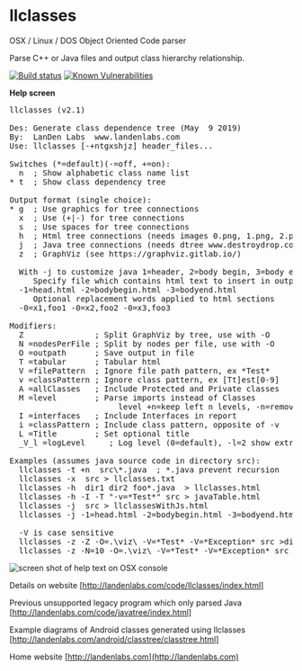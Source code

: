 
# llclasses
OSX / Linux / DOS  Object Oriented Code parser

Parse C++ or Java files and output class hierarchy relationship. 

  [![Build status](https://travis-ci.org/landenlabs/llclasses.svg?branch=master)](https://travis-ci.org/landenlabs/llclasses)
  [![Known Vulnerabilities](https://snyk.io/test/github/landenlabs/llclasses/badge.svg)](https://snyk.io/test/github/landenlabs/llclasses)

  
**Help screen**

<pre>
llclasses (v2.1)

Des: Generate class dependence tree (May  9 2019)
By:  LanDen Labs  www.landenlabs.com
Use: llclasses [-+ntgxshjz] header_files...

Switches (*=default)(-=off, +=on):
  n  ; Show alphabetic class name list
* t  ; Show class dependency tree

Output format (single choice):
* g  ; Use graphics for tree connections
  x  ; Use (+|-) for tree connections
  s  ; Use spaces for tree connections
  h  ; Html tree connections (needs images 0.png, 1.png, 2.png, n.png)
  j  ; Java tree connections (needs dtree www.destroydrop.com/javascript/tree/)
  z  ; GraphViz (see https://graphviz.gitlab.io/)

  With -j to customize java 1=header, 2=body begin, 3=body end
     Specify file which contains html text to insert in output
  -1=head.html -2=bodybegin.html -3=bodyend.html
     Optional replacement words applied to html sections
  -0=x1,foo1 -0=x2,foo2 -0=x3,foo3

Modifiers:
  Z               ; Split GraphViz by tree, use with -O
  N =nodesPerFile ; Split by nodes per file, use with -O
  O =outpath      ; Save output in file
  T =tabular      ; Tabular html
  V =filePattern  ; Ignore file path pattern, ex *Test*
  v =classPattern ; Ignore class pattern, ex [Tt]est[0-9]
  A =allClasses   ; Include Protected and Private classes
  M =level        ; Parse imports instead of Classes
                       level +n=keep left n levels, -n=remove last n levels
  I =interfaces   ; Include Interfaces in report
  i =classPattern ; Include class pattern, opposite of -v
  L =Title        ; Set optional title
  _V_l =logLevel     ; Log level (0=default), -l=2 show extra logging

Examples (assumes java source code in directory src):
  llclasses -t +n  src\*.java  ; *.java prevent recursion
  llclasses -x  src > llclasses.txt
  llclasses -h  dir1 dir2 foo*.java  > llclasses.html
  llclasses -h -I -T "-v=*Test*" src > javaTable.html
  llclasses -j  src > llclassesWithJs.html
  llclasses -j -1=head.html -2=bodybegin.html -3=bodyend.html src > jtrees.html

  -V is case sensitive
  llclasses -z -Z -O=.\viz\ -V=*Test* -V=*Exception* src >directgraph.dot
  llclasses -z -N=10 -O=.\viz\ -V=*Test* -V=*Exception* src >directgraph.dot
</pre>

![screen shot of help text on OSX console](http://github.com/landenlabs/llclasses/llclasses-help.png)

Details on website
[http://landenlabs.com/code/llclasses/index.html]

Previous unsupported legacy program which only parsed Java
[http://landenlabs.com/code/javatree/index.html]

Example diagrams of Android classes generated using llclasses
[http://landenlabs.com/android/classtree/classtree.html]

Home website
[http://landenlabs.com](http://landenlabs.com)

